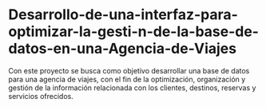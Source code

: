 # Desarrollo-de-una-interfaz-para-optimizar-la-gesti-n-de-la-base-de-datos-en-una-Agencia-de-Viajes
Con este proyecto se busca como objetivo desarrollar una base de datos para una agencia de viajes, con el fin de la optimización, organización y gestión de la información relacionada con los clientes, destinos, reservas y servicios ofrecidos.
